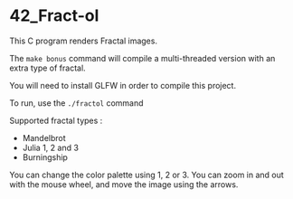 # 42_Fract-ol

This C program renders Fractal images.

The <code>make bonus</code> command will compile a multi-threaded version with an extra type of fractal.

You will need to install GLFW in order to compile this project.

To run, use the <code>./fractol</code> command

Supported fractal types :
 - Mandelbrot
 - Julia 1, 2 and 3
 - Burningship
 
You can change the color palette using 1, 2 or 3.
You can zoom in and out with the mouse wheel, and move the image using the arrows.
